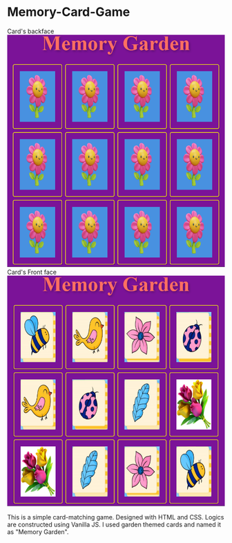 # Memory-Card-Game
Card's backface
<img src='back-face.png'/>
</br>
Card's Front face
<img src='front-face.png'/>

This is a simple card-matching game. Designed with HTML and CSS. Logics are constructed using Vanilla JS. 
I used garden themed cards and named it as "Memory Garden".
